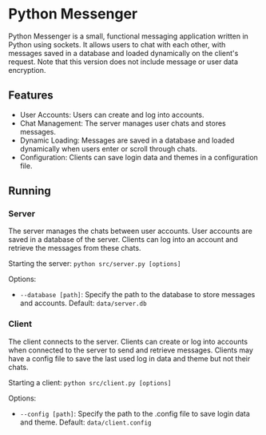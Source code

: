 # Python Messenger
Python Messenger is a small, functional messaging application written in Python using sockets. It allows users to chat with each other, with messages saved in a database and loaded dynamically on the client's request. Note that this version does not include message or user data encryption.

## Features
- User Accounts: Users can create and log into accounts.
- Chat Management: The server manages user chats and stores messages.
- Dynamic Loading: Messages are saved in a database and loaded dynamically when users enter or scroll through chats.
- Configuration: Clients can save login data and themes in a configuration file.

## Running
### Server
The server manages the chats between user accounts. User accounts are saved in a database of the server. Clients can log into an account and retrieve the messages from these chats.

Starting the server:
`python src/server.py [options]`

Options:
- `--database [path]`: Specify the path to the database to store messages and accounts. Default: `data/server.db`

### Client
The client connects to the server. Clients can create or log into accounts when connected to the server to send and retrieve messages. Clients may have a config file to save the last used log in data and theme but not their chats.

Starting a client:
`python src/client.py [options]`

Options:
- `--config [path]`:  Specify the path to the .config file to save login data and theme. Default: `data/client.config`
